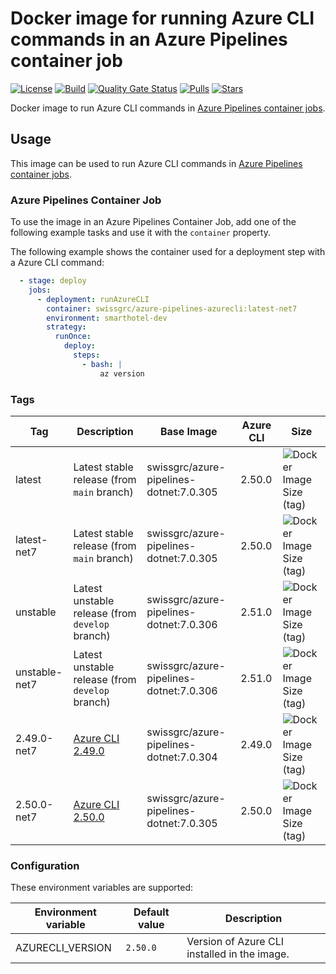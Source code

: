 # Docker image for running Azure CLI commands in an Azure Pipelines container job

<!-- markdownlint-disable MD013 -->
[![License](https://img.shields.io/badge/license-MIT-blue.svg?style=flat-square)](https://github.com/swissgrc/docker-azure-pipelines-azurecli-net7/blob/main/LICENSE) [![Build](https://img.shields.io/github/actions/workflow/status/swissgrc/docker-azure-pipelines-azurecli-net7/publish.yml?branch=develop&style=flat-square)](https://github.com/swissgrc/docker-azure-pipelines-azurecli-net7/actions/workflows/publish.yml) [![Quality Gate Status](https://sonarcloud.io/api/project_badges/measure?project=swissgrc_docker-azure-pipelines-azurecli-net7&metric=alert_status)](https://sonarcloud.io/summary/new_code?id=swissgrc_docker-azure-pipelines-azurecli-net7) [![Pulls](https://img.shields.io/docker/pulls/swissgrc/azure-pipelines-azurecli.svg?style=flat-square)](https://hub.docker.com/r/swissgrc/azure-pipelines-azurecli) [![Stars](https://img.shields.io/docker/stars/swissgrc/azure-pipelines-azurecli.svg?style=flat-square)](https://hub.docker.com/r/swissgrc/azure-pipelines-azurecli)
<!-- markdownlint-restore -->

Docker image to run Azure CLI commands in [Azure Pipelines container jobs].

## Usage

This image can be used to run Azure CLI commands in [Azure Pipelines container jobs].

### Azure Pipelines Container Job

To use the image in an Azure Pipelines Container Job, add one of the following example tasks and use it with the `container` property.

The following example shows the container used for a deployment step with a Azure CLI command:

```yaml
  - stage: deploy
    jobs:
      - deployment: runAzureCLI
        container: swissgrc/azure-pipelines-azurecli:latest-net7
        environment: smarthotel-dev
        strategy:
          runOnce:
            deploy:
              steps:
                - bash: |
                    az version
```

### Tags

| Tag           | Description                                                                                              | Base Image                                | Azure CLI | Size                                                                                                                                 |
|---------------|----------------------------------------------------------------------------------------------------------|-------------------------------------------|-----------|--------------------------------------------------------------------------------------------------------------------------------------|
| latest        | Latest stable release (from `main` branch)                                                               | swissgrc/azure-pipelines-dotnet:7.0.305   | 2.50.0    | ![Docker Image Size (tag)](https://img.shields.io/docker/image-size/swissgrc/azure-pipelines-azurecli/latest?style=flat-square)      |
| latest-net7   | Latest stable release (from `main` branch)                                                               | swissgrc/azure-pipelines-dotnet:7.0.305   | 2.50.0    | ![Docker Image Size (tag)](https://img.shields.io/docker/image-size/swissgrc/azure-pipelines-azurecli/latest?style=flat-square)      |
| unstable      | Latest unstable release (from `develop` branch)                                                          | swissgrc/azure-pipelines-dotnet:7.0.306   | 2.51.0    | ![Docker Image Size (tag)](https://img.shields.io/docker/image-size/swissgrc/azure-pipelines-azurecli/unstable?style=flat-square)    |
| unstable-net7 | Latest unstable release (from `develop` branch)                                                          | swissgrc/azure-pipelines-dotnet:7.0.306   | 2.51.0    | ![Docker Image Size (tag)](https://img.shields.io/docker/image-size/swissgrc/azure-pipelines-azurecli/unstable?style=flat-square)    |
| 2.49.0-net7   | [Azure CLI 2.49.0](https://learn.microsoft.com/en-us/cli/azure/release-notes-azure-cli#may-23-2023)      | swissgrc/azure-pipelines-dotnet:7.0.304   | 2.49.0    | ![Docker Image Size (tag)](https://img.shields.io/docker/image-size/swissgrc/azure-pipelines-azurecli/2.49.0-net7?style=flat-square) |
| 2.50.0-net7   | [Azure CLI 2.50.0](https://github.com/MicrosoftDocs/azure-docs-cli/blob/main/docs-ref-conceptual/release-notes-azure-cli.md#july-04-2023)      | swissgrc/azure-pipelines-dotnet:7.0.305   | 2.50.0    | ![Docker Image Size (tag)](https://img.shields.io/docker/image-size/swissgrc/azure-pipelines-azurecli/2.50.0-net7?style=flat-square)   |

### Configuration

These environment variables are supported:

| Environment variable   | Default value        | Description                                                      |
|------------------------|----------------------|------------------------------------------------------------------|
| AZURECLI_VERSION       | `2.50.0`             | Version of Azure CLI installed in the image.                     |

[Azure Pipelines container jobs]: https://docs.microsoft.com/en-us/azure/devops/pipelines/process/container-phases
